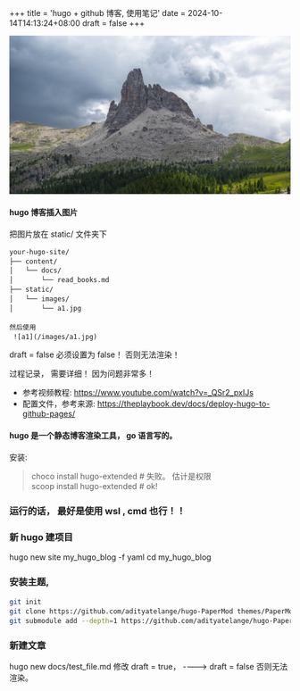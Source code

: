 +++
title = 'hugo + github 博客, 使用笔记'
date = 2024-10-14T14:13:24+08:00
draft = false
+++

![a1](/images/a1.jpg)

#### hugo 博客插入图片
把图片放在 static/ 文件夹下

```txt
your-hugo-site/
├── content/
│   └── docs/
│       └── read_books.md
├── static/
│   └── images/
│       └── a1.jpg

然后使用
 ![a1](/images/a1.jpg)
```



draft = false 必须设置为 false！ 否则无法渲染！


过程记录， 需要详细！ 因为问题非常多！


- 参考视频教程:          https://www.youtube.com/watch?v=_QSr2_pxIJs
- 配置文件，参考来源:     https://theplaybook.dev/docs/deploy-hugo-to-github-pages/


#### hugo 是一个静态博客渲染工具， go 语言写的。
安装: 
> choco install hugo-extended  # 失败。 估计是权限  
> scoop install hugo-extended  # ok!
### 运行的话， 最好是使用 wsl , cmd 也行！！


### 新 hugo 建项目
hugo new site my_hugo_blog -f yaml
cd my_hugo_blog


### 安装主题,
```bash
git init
git clone https://github.com/adityatelange/hugo-PaperMod themes/PaperMod --depth=1
git submodule add --depth=1 https://github.com/adityatelange/hugo-PaperMod.git themes/PaperMod
```

### 新建文章
hugo new docs/test_file.md
修改 draft = true， ----> draft = false 否则无法渲染。
